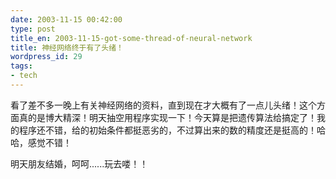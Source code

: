 ```yaml
---
date: 2003-11-15 00:42:00
type: post
title_en: 2003-11-15-got-some-thread-of-neural-network
title: 神经网络终于有了头绪！
wordpress_id: 29
tags:
- tech
---
```


看了差不多一晚上有关神经网络的资料，直到现在才大概有了一点儿头绪！这个方面真的是博大精深！明天抽空用程序实现一下！今天算是把遗传算法给搞定了！我的程序还不错，给的初始条件都挺恶劣的，不过算出来的数的精度还是挺高的！哈哈，感觉不错！

明天朋友结婚，呵呵......玩去喽！！
